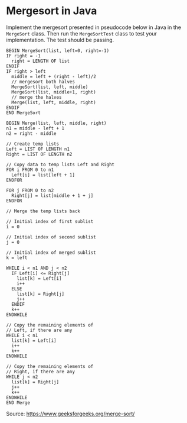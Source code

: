 # Mergesort in Java

Implement the mergesort presented in pseudocode below in Java in the `MergeSort` class. Then run
the `MergeSortTest` class to test your implementation. The test should be passing.

```
BEGIN MergeSort(list, left=0, right=-1)
IF right = -1
  right = LENGTH OF list
ENDIF
IF right > left
  middle = left + (right - left)/2
  // mergesort both halves
  MergeSort(list, left, middle)
  MergeSort(list, middle+1, right)
  // merge the halves
  Merge(list, left, middle, right)
ENDIF
END MergeSort

BEGIN Merge(list, left, middle, right)
n1 = middle - left + 1
n2 = right - middle

// Create temp lists
Left = LIST OF LENGTH n1
Right = LIST OF LENGTH n2

// Copy data to temp lists Left and Right
FOR i FROM 0 to n1
  Left[i] = list[left + 1]
ENDFOR

FOR j FROM 0 to n2
  Right[j] = list[middle + 1 + j]
ENDFOR

// Merge the temp lists back

// Initial index of first sublist
i = 0

// Initial index of second sublist
j = 0

// Initial index of merged sublist
k = left

WHILE i < n1 AND j < n2
  IF Left[i] <= Right[j]
    list[k] = Left[i]
    i++
  ELSE
    list[k] = Right[j]
    j++
  ENDIF
  k++
ENDWHILE

// Copy the remaining elements of
// Left, if there are any
WHILE i < n1
  list[k] = Left[i]
  i++
  k++
ENDWHILE

// Copy the remaining elements of
// Right, if there are any
WHILE j < n2
  list[k] = Right[j]
  j++
  k++
ENDWHILE
END Merge
```

Source: https://www.geeksforgeeks.org/merge-sort/